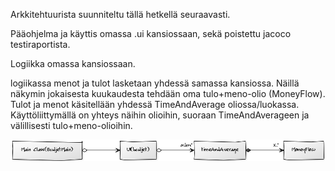 
Arkkitehtuurista suunniteltu tällä hetkellä seuraavasti.

Pääohjelma ja käyttis omassa .ui kansiossaan, sekä poistettu jacoco testiraportista.

Logiikka omassa kansiossaan.

logiikassa menot ja tulot lasketaan yhdessä samassa kansiossa.
Näillä näkymin jokaisesta kuukaudesta tehdään oma tulo+meno-olio (MoneyFlow).
Tulot ja menot käsitellään yhdessä TimeAndAverage oliossa/luokassa.
Käyttöliittymällä on yhteys näihin olioihin, suoraan TimeAndAverageen ja välillisesti tulo+meno-olioihin.

<img src = "https://github.com/hunnak/ot-harjoitusty-/blob/master/dokumentaatio/luokkakaavio.png" width="750">
